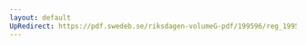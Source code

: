 ```yaml
---
layout: default
UpRedirect: https://pdf.swedeb.se/riksdagen-volumeG-pdf/199596/reg_199596_TU.pdf
---
```

